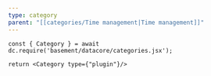 ```yaml
---
type: category
parent: "[[categories/Time management|Time management]]"
---
```


```datacorejsx
const { Category } = await dc.require('basement/datacore/categories.jsx');

return <Category type={"plugin"}/>
```

